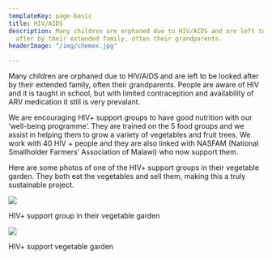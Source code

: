 ```yaml
---
templateKey: page-basic
title: HIV/AIDS
description: Many children are orphaned due to HIV/AIDS and are left to be looked
  after by their extended family, often their grandparents.
headerImage: "/img/chemex.jpg"

---
```

Many children are orphaned due to HIV/AIDS and are left to be looked after by their extended family, often their grandparents. People are aware of HIV and it is taught in school, but with limited contraception and availability of ARV medication it still is very prevalant.

We are encouraging HIV+ support groups to have good nutrition with our ‘well-being programme’. They are trained on the 5 food groups and we assist in helping them to grow a variety of vegetables and fruit trees. We work with 40 HIV + people and they are also linked with NASFAM (National Smallholder Farmers’ Association of Malawi) who now support them.

Here are some photos of one of the HIV+ support groups in their vegetable garden. They both eat the vegetables and sell them, making this a truly sustainable project.

![](/img/img_9025.jpg)

HIV+ support group in their vegetable garden

![](/img/img_9023.jpg)

HIV+ support vegetable garden